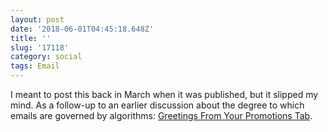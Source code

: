 ```yaml
---
layout: post
date: '2018-06-01T04:45:18.648Z'
title: ''
slug: '17118'
category: social
tags: Email
---
```

I meant to post this back in March when it was published, but it slipped my mind. As a follow-up to an earlier discussion about the degree to which emails are governed by algorithms: [Greetings From Your Promotions Tab](https://tinyletter.com/annehelenpetersen/letters/greetings-from-your-promotions-tab).
